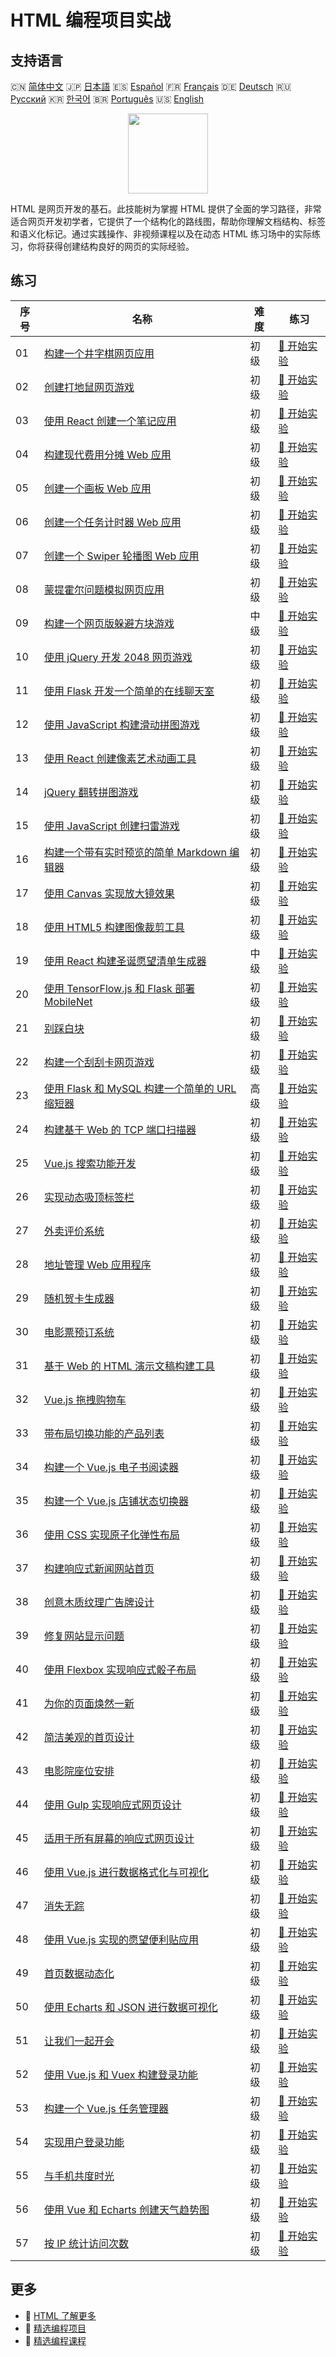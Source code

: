 # HTML 编程项目实战

## 支持语言

🇨🇳 [简体中文](README_zh.md) 🇯🇵 [日本語](README_ja.md) 🇪🇸 [Español](README_es.md) 🇫🇷 [Français](README_fr.md) 🇩🇪 [Deutsch](README_de.md) 🇷🇺 [Русский](README_ru.md) 🇰🇷 [한국어](README_ko.md) 🇧🇷 [Português](README_pt.md) 🇺🇸 [English](README.md) 

<div align="center">
<img width="128px" src="https://file.labex.io/path/NrasuEoAvSam.png">
</div>

HTML 是网页开发的基石。此技能树为掌握 HTML 提供了全面的学习路径，非常适合网页开发初学者，它提供了一个结构化的路线图，帮助你理解文档结构、标签和语义化标记。通过实践操作、非视频课程以及在动态 HTML 练习场中的实际练习，你将获得创建结构良好的网页的实际经验。

## 练习

|   序号 | 名称                                                                                                                                   | 难度   | 练习                                                                                                 |
|--------|----------------------------------------------------------------------------------------------------------------------------------------|--------|------------------------------------------------------------------------------------------------------|
|     01 | [构建一个井字棋网页应用](https://labex.io/zh/courses/project-build-a-tic-tac-toe-web-app)                                              | 初级   | [🚀 开始实验](https://labex.io/zh/courses/project-build-a-tic-tac-toe-web-app)                       |
|     02 | [创建打地鼠网页游戏](https://labex.io/zh/courses/project-creating-a-whack-a-mole-web-game)                                             | 初级   | [🚀 开始实验](https://labex.io/zh/courses/project-creating-a-whack-a-mole-web-game)                  |
|     03 | [使用 React 创建一个笔记应用](https://labex.io/zh/courses/project-create-a-notes-app-using-react)                                      | 初级   | [🚀 开始实验](https://labex.io/zh/courses/project-create-a-notes-app-using-react)                    |
|     04 | [构建现代费用分摊 Web 应用](https://labex.io/zh/courses/project-building-a-expense-splitter-web-app)                                   | 初级   | [🚀 开始实验](https://labex.io/zh/courses/project-building-a-expense-splitter-web-app)               |
|     05 | [创建一个画板 Web 应用](https://labex.io/zh/courses/project-creating-a-drawing-board-web-app)                                          | 初级   | [🚀 开始实验](https://labex.io/zh/courses/project-creating-a-drawing-board-web-app)                  |
|     06 | [创建一个任务计时器 Web 应用](https://labex.io/zh/courses/project-creating-a-task-timer-web-app)                                       | 初级   | [🚀 开始实验](https://labex.io/zh/courses/project-creating-a-task-timer-web-app)                     |
|     07 | [创建一个 Swiper 轮播图 Web 应用](https://labex.io/zh/courses/project-create-a-swiper-carousel-web-app)                                | 初级   | [🚀 开始实验](https://labex.io/zh/courses/project-create-a-swiper-carousel-web-app)                  |
|     08 | [蒙提霍尔问题模拟网页应用](https://labex.io/zh/courses/project-monty-hall-problem-simulation-web-app)                                  | 初级   | [🚀 开始实验](https://labex.io/zh/courses/project-monty-hall-problem-simulation-web-app)             |
|     09 | [构建一个网页版躲避方块游戏](https://labex.io/zh/courses/project-building-a-web-avoiding-block-game)                                   | 中级   | [🚀 开始实验](https://labex.io/zh/courses/project-building-a-web-avoiding-block-game)                |
|     10 | [使用 jQuery 开发 2048 网页游戏](https://labex.io/zh/courses/project-2048-web-game-using-jquery)                                       | 初级   | [🚀 开始实验](https://labex.io/zh/courses/project-2048-web-game-using-jquery)                        |
|     11 | [使用 Flask 开发一个简单的在线聊天室](https://labex.io/zh/courses/project-developing-a-simple-online-chat-room-using-flask)            | 初级   | [🚀 开始实验](https://labex.io/zh/courses/project-developing-a-simple-online-chat-room-using-flask)  |
|     12 | [使用 JavaScript 构建滑动拼图游戏](https://labex.io/zh/courses/project-build-a-sliding-puzzle-game-with-javascript)                    | 初级   | [🚀 开始实验](https://labex.io/zh/courses/project-build-a-sliding-puzzle-game-with-javascript)       |
|     13 | [使用 React 创建像素艺术动画工具](https://labex.io/zh/courses/project-create-a-pixel-art-animator-with-react)                          | 初级   | [🚀 开始实验](https://labex.io/zh/courses/project-create-a-pixel-art-animator-with-react)            |
|     14 | [jQuery 翻转拼图游戏](https://labex.io/zh/courses/project-jquery-flip-puzzle-game)                                                     | 初级   | [🚀 开始实验](https://labex.io/zh/courses/project-jquery-flip-puzzle-game)                           |
|     15 | [使用 JavaScript 创建扫雷游戏](https://labex.io/zh/courses/project-creating-a-minesweeper-game-with-javascript)                        | 初级   | [🚀 开始实验](https://labex.io/zh/courses/project-creating-a-minesweeper-game-with-javascript)       |
|     16 | [构建一个带有实时预览的简单 Markdown 编辑器](https://labex.io/zh/courses/project-build-a-simple-markdown-editor-with-live-preview)     | 初级   | [🚀 开始实验](https://labex.io/zh/courses/project-build-a-simple-markdown-editor-with-live-preview)  |
|     17 | [使用 Canvas 实现放大镜效果](https://labex.io/zh/courses/project-implement-a-magnifying-glass-effect-using-canvas)                     | 初级   | [🚀 开始实验](https://labex.io/zh/courses/project-implement-a-magnifying-glass-effect-using-canvas)  |
|     18 | [使用 HTML5 构建图像裁剪工具](https://labex.io/zh/courses/project-build-an-image-cropping-tool-using-html5)                            | 初级   | [🚀 开始实验](https://labex.io/zh/courses/project-build-an-image-cropping-tool-using-html5)          |
|     19 | [使用 React 构建圣诞愿望清单生成器](https://labex.io/zh/courses/project-building-a-christmas-wish-list-builder-in-react)               | 中级   | [🚀 开始实验](https://labex.io/zh/courses/project-building-a-christmas-wish-list-builder-in-react)   |
|     20 | [使用 TensorFlow.js 和 Flask 部署 MobileNet](https://labex.io/zh/courses/project-deploying-mobilenet-with-tensorflowjs-and-flask)      | 初级   | [🚀 开始实验](https://labex.io/zh/courses/project-deploying-mobilenet-with-tensorflowjs-and-flask)   |
|     21 | [别踩白块](https://labex.io/zh/courses/project-dont-step-on-the-white-tile)                                                            | 初级   | [🚀 开始实验](https://labex.io/zh/courses/project-dont-step-on-the-white-tile)                       |
|     22 | [构建一个刮刮卡网页游戏](https://labex.io/zh/courses/project-scratch-card-game)                                                        | 初级   | [🚀 开始实验](https://labex.io/zh/courses/project-scratch-card-game)                                 |
|     23 | [使用 Flask 和 MySQL 构建一个简单的 URL 缩短器](https://labex.io/zh/courses/project-build-a-simple-url-shortener-with-flask-and-mysql) | 高级   | [🚀 开始实验](https://labex.io/zh/courses/project-build-a-simple-url-shortener-with-flask-and-mysql) |
|     24 | [构建基于 Web 的 TCP 端口扫描器](https://labex.io/zh/courses/project-build-a-web-based-tcp-port-scanner)                               | 初级   | [🚀 开始实验](https://labex.io/zh/courses/project-build-a-web-based-tcp-port-scanner)                |
|     25 | [Vue.js 搜索功能开发](https://labex.io/zh/courses/project-do-a-search)                                                                 | 初级   | [🚀 开始实验](https://labex.io/zh/courses/project-do-a-search)                                       |
|     26 | [实现动态吸顶标签栏](https://labex.io/zh/courses/project-dynamic-tab-bar)                                                              | 初级   | [🚀 开始实验](https://labex.io/zh/courses/project-dynamic-tab-bar)                                   |
|     27 | [外卖评价系统](https://labex.io/zh/courses/project-a-good-review-for-the-takeout)                                                      | 初级   | [🚀 开始实验](https://labex.io/zh/courses/project-a-good-review-for-the-takeout)                     |
|     28 | [地址管理 Web 应用程序](https://labex.io/zh/courses/project-add-new-address)                                                           | 初级   | [🚀 开始实验](https://labex.io/zh/courses/project-add-new-address)                                   |
|     29 | [随机贺卡生成器](https://labex.io/zh/courses/project-holiday-greeting-card)                                                            | 初级   | [🚀 开始实验](https://labex.io/zh/courses/project-holiday-greeting-card)                             |
|     30 | [电影票预订系统](https://labex.io/zh/courses/project-movie-ticket-reservation)                                                         | 初级   | [🚀 开始实验](https://labex.io/zh/courses/project-movie-ticket-reservation)                          |
|     31 | [基于 Web 的 HTML 演示文稿构建工具](https://labex.io/zh/courses/project-web-ppt)                                                       | 初级   | [🚀 开始实验](https://labex.io/zh/courses/project-web-ppt)                                           |
|     32 | [Vue.js 拖拽购物车](https://labex.io/zh/courses/project-fun-shopping)                                                                  | 初级   | [🚀 开始实验](https://labex.io/zh/courses/project-fun-shopping)                                      |
|     33 | [带布局切换功能的产品列表](https://labex.io/zh/courses/project-layout-switch)                                                          | 初级   | [🚀 开始实验](https://labex.io/zh/courses/project-layout-switch)                                     |
|     34 | [构建一个 Vue.js 电子书阅读器](https://labex.io/zh/courses/project-read-it)                                                            | 初级   | [🚀 开始实验](https://labex.io/zh/courses/project-read-it)                                           |
|     35 | [构建一个 Vue.js 店铺状态切换器](https://labex.io/zh/courses/project-switch-business-status)                                           | 初级   | [🚀 开始实验](https://labex.io/zh/courses/project-switch-business-status)                            |
|     36 | [使用 CSS 实现原子化弹性布局](https://labex.io/zh/courses/project-atomic-css)                                                          | 初级   | [🚀 开始实验](https://labex.io/zh/courses/project-atomic-css)                                        |
|     37 | [构建响应式新闻网站首页](https://labex.io/zh/courses/project-creating-website-homepage)                                                | 初级   | [🚀 开始实验](https://labex.io/zh/courses/project-creating-website-homepage)                         |
|     38 | [创意木质纹理广告牌设计](https://labex.io/zh/courses/project-creative-billboard)                                                       | 初级   | [🚀 开始实验](https://labex.io/zh/courses/project-creative-billboard)                                |
|     39 | [修复网站显示问题](https://labex.io/zh/courses/project-fix-website-display)                                                            | 初级   | [🚀 开始实验](https://labex.io/zh/courses/project-fix-website-display)                               |
|     40 | [使用 Flexbox 实现响应式骰子布局](https://labex.io/zh/courses/project-flex-dice-layout)                                                | 初级   | [🚀 开始实验](https://labex.io/zh/courses/project-flex-dice-layout)                                  |
|     41 | [为你的页面焕然一新](https://labex.io/zh/courses/project-give-your-page-a-makeover)                                                    | 初级   | [🚀 开始实验](https://labex.io/zh/courses/project-give-your-page-a-makeover)                         |
|     42 | [简洁美观的首页设计](https://labex.io/zh/courses/project-labex-knowledge-network)                                                      | 初级   | [🚀 开始实验](https://labex.io/zh/courses/project-labex-knowledge-network)                           |
|     43 | [电影院座位安排](https://labex.io/zh/courses/project-movie-theater-seat-arrangement)                                                   | 初级   | [🚀 开始实验](https://labex.io/zh/courses/project-movie-theater-seat-arrangement)                    |
|     44 | [使用 Gulp 实现响应式网页设计](https://labex.io/zh/courses/project-responsive-page-layout)                                             | 初级   | [🚀 开始实验](https://labex.io/zh/courses/project-responsive-page-layout)                            |
|     45 | [适用于所有屏幕的响应式网页设计](https://labex.io/zh/courses/project-responsive-web-design)                                            | 初级   | [🚀 开始实验](https://labex.io/zh/courses/project-responsive-web-design)                             |
|     46 | [使用 Vue.js 进行数据格式化与可视化](https://labex.io/zh/courses/project-table-data-conversion)                                        | 初级   | [🚀 开始实验](https://labex.io/zh/courses/project-table-data-conversion)                             |
|     47 | [消失无踪](https://labex.io/zh/courses/project-vanished-into-thin-air)                                                                 | 初级   | [🚀 开始实验](https://labex.io/zh/courses/project-vanished-into-thin-air)                            |
|     48 | [使用 Vue.js 实现的愿望便利贴应用](https://labex.io/zh/courses/project-wish-sticky-note)                                               | 初级   | [🚀 开始实验](https://labex.io/zh/courses/project-wish-sticky-note)                                  |
|     49 | [首页数据动态化](https://labex.io/zh/courses/project-dynamization-of-homepage-data)                                                    | 初级   | [🚀 开始实验](https://labex.io/zh/courses/project-dynamization-of-homepage-data)                     |
|     50 | [使用 Echarts 和 JSON 进行数据可视化](https://labex.io/zh/courses/project-food-protein-revealed)                                       | 初级   | [🚀 开始实验](https://labex.io/zh/courses/project-food-protein-revealed)                             |
|     51 | [让我们一起开会](https://labex.io/zh/courses/project-lets-have-a-meeting-together)                                                     | 初级   | [🚀 开始实验](https://labex.io/zh/courses/project-lets-have-a-meeting-together)                      |
|     52 | [使用 Vue.js 和 Vuex 构建登录功能](https://labex.io/zh/courses/project-missing-token)                                                  | 初级   | [🚀 开始实验](https://labex.io/zh/courses/project-missing-token)                                     |
|     53 | [构建一个 Vue.js 任务管理器](https://labex.io/zh/courses/project-time-management-master)                                               | 初级   | [🚀 开始实验](https://labex.io/zh/courses/project-time-management-master)                            |
|     54 | [实现用户登录功能](https://labex.io/zh/courses/project-implement-user-login-function)                                                  | 初级   | [🚀 开始实验](https://labex.io/zh/courses/project-implement-user-login-function)                     |
|     55 | [与手机共度时光](https://labex.io/zh/courses/project-time-with-your-phone)                                                             | 初级   | [🚀 开始实验](https://labex.io/zh/courses/project-time-with-your-phone)                              |
|     56 | [使用 Vue 和 Echarts 创建天气趋势图](https://labex.io/zh/courses/project-weather-trend)                                                | 初级   | [🚀 开始实验](https://labex.io/zh/courses/project-weather-trend)                                     |
|     57 | [按 IP 统计访问次数](https://labex.io/zh/courses/project-counting-access-times-by-ip)                                                  | 初级   | [🚀 开始实验](https://labex.io/zh/courses/project-counting-access-times-by-ip)                       |

## 更多

- 🔗 [HTML 了解更多](https://labex.io/zh/skilltrees/html)
- 🔗 [精选编程项目](https://github.com/labex-labs/awesome-programming-projects)
- 🔗 [精选编程课程](https://github.com/labex-labs/awesome-programming-courses)

